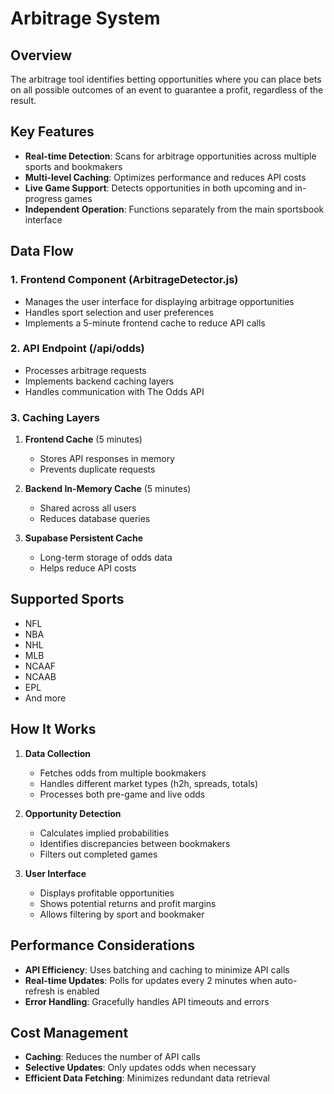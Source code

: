 # Arbitrage System

## Overview
The arbitrage tool identifies betting opportunities where you can place bets on all possible outcomes of an event to guarantee a profit, regardless of the result.

## Key Features

- **Real-time Detection**: Scans for arbitrage opportunities across multiple sports and bookmakers
- **Multi-level Caching**: Optimizes performance and reduces API costs
- **Live Game Support**: Detects opportunities in both upcoming and in-progress games
- **Independent Operation**: Functions separately from the main sportsbook interface

## Data Flow

### 1. Frontend Component (ArbitrageDetector.js)
- Manages the user interface for displaying arbitrage opportunities
- Handles sport selection and user preferences
- Implements a 5-minute frontend cache to reduce API calls

### 2. API Endpoint (/api/odds)
- Processes arbitrage requests
- Implements backend caching layers
- Handles communication with The Odds API

### 3. Caching Layers
1. **Frontend Cache** (5 minutes)
   - Stores API responses in memory
   - Prevents duplicate requests

2. **Backend In-Memory Cache** (5 minutes)
   - Shared across all users
   - Reduces database queries

3. **Supabase Persistent Cache**
   - Long-term storage of odds data
   - Helps reduce API costs

## Supported Sports
- NFL
- NBA
- NHL
- MLB
- NCAAF
- NCAAB
- EPL
- And more

## How It Works

1. **Data Collection**
   - Fetches odds from multiple bookmakers
   - Handles different market types (h2h, spreads, totals)
   - Processes both pre-game and live odds

2. **Opportunity Detection**
   - Calculates implied probabilities
   - Identifies discrepancies between bookmakers
   - Filters out completed games

3. **User Interface**
   - Displays profitable opportunities
   - Shows potential returns and profit margins
   - Allows filtering by sport and bookmaker

## Performance Considerations

- **API Efficiency**: Uses batching and caching to minimize API calls
- **Real-time Updates**: Polls for updates every 2 minutes when auto-refresh is enabled
- **Error Handling**: Gracefully handles API timeouts and errors

## Cost Management

- **Caching**: Reduces the number of API calls
- **Selective Updates**: Only updates odds when necessary
- **Efficient Data Fetching**: Minimizes redundant data retrieval
